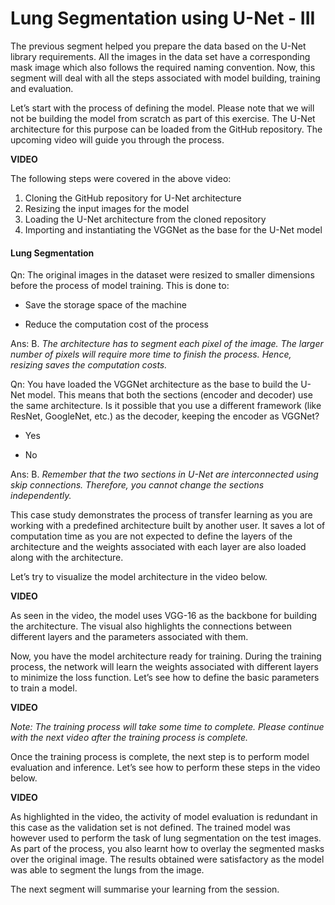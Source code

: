 # Lung Segmentation using U-Net - III

The previous segment helped you prepare the data based on the U-Net library requirements. All the images in the data set have a corresponding mask image which also follows the required naming convention. Now, this segment will deal with all the steps associated with model building, training and evaluation.

Let’s start with the process of defining the model. Please note that we will not be building the model from scratch as part of this exercise. The U-Net architecture for this purpose can be loaded from the GitHub repository. The upcoming video will guide you through the process.

**VIDEO**

The following steps were covered in the above video:

1.  Cloning the GitHub repository for U-Net architecture
2.  Resizing the input images for the model
3.  Loading the U-Net architecture from the cloned repository
4.  Importing and instantiating the VGGNet as the base for the U-Net model

#### Lung Segmentation

Qn: The original images in the dataset were resized to smaller dimensions before the process of model training. This is done to:

- Save the storage space of the machine

- Reduce the computation cost of the process

Ans: B. *The architecture has to segment each pixel of the image. The larger number of pixels will require more time to finish the process. Hence, resizing saves the computation costs.*

Qn: You have loaded the VGGNet architecture as the base to build the U-Net model. This means that both the sections (encoder and decoder) use the same architecture. Is it possible that you use a different framework (like ResNet, GoogleNet, etc.) as the decoder, keeping the encoder as VGGNet?

- Yes

- No

Ans: B. *Remember that the two sections in U-Net are interconnected using skip connections. Therefore, you cannot change the sections independently.*

This case study demonstrates the process of transfer learning as you are working with a predefined architecture built by another user. It saves a lot of computation time as you are not expected to define the layers of the architecture and the weights associated with each layer are also loaded along with the architecture.

Let’s try to visualize the model architecture in the video below.

**VIDEO**

As seen in the video, the model uses VGG-16 as the backbone for building the architecture. The visual also highlights the connections between different layers and the parameters associated with them.

Now, you have the model architecture ready for training. During the training process, the network will learn the weights associated with different layers to minimize the loss function. Let’s see how to define the basic parameters to train a model.

**VIDEO**

_Note: The training process will take some time to complete. Please continue with the next video after the training process is complete._

Once the training process is complete, the next step is to perform model evaluation and inference. Let’s see how to perform these steps in the video below.

**VIDEO**

As highlighted in the video, the activity of model evaluation is redundant in this case as the validation set is not defined. The trained model was however used to perform the task of lung segmentation on the test images. As part of the process, you also learnt how to overlay the segmented masks over the original image. The results obtained were satisfactory as the model was able to segment the lungs from the image.

The next segment will summarise your learning from the session.
